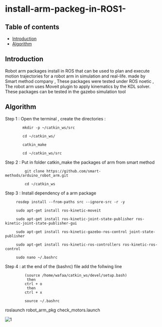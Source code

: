 # install-arm-packeg-in-ROS1-


## Table of contents
* [Introduction](#Introduction)
* [Algorithm](#Algorithm)

## Introduction
  
 Robot arm packages install in  ROS  that can be used to plan and execute motion trajectories for a robot arm in simulation and real-life. 
 made by Smart method company , These packages were tested under ROS noetic , The robot arm uses Moveit plugin to apply kinematics by the KDL solver. These packages can be tested in the gazebo simulation tool 
 ## Algorithm
 
 Step 1 : Open the terminal , create the directories :
          
            mkdir -p ~/catkin_ws/src
            
            cd ~/catkin_ws/

            catkin_make

            cd ~/catkin_ws/src
            


 
 Step 2 : Put in folder catkin_make the packages of arm from smart method 
         
             git clone https://github.com/smart-methods/arduino_robot_arm.git 
             
             cd ~/catkin_ws

 Step 3 : Install dependency of a arm package
   
   
         rosdep install --from-paths src --ignore-src -r -y

         sudo apt-get install ros-kinetic-moveit

         sudo apt-get install ros-kinetic-joint-state-publisher ros-kinetic-joint-state-publisher-gui

         sudo apt-get install ros-kinetic-gazebo-ros-control joint-state-publisher

         sudo apt-get install ros-kinetic-ros-controllers ros-kinetic-ros-control

         sudo nano ~/.bashrc

 Step 4 : at the end of the (bashrc) file add the follwing line
             
             (source /home/wafaa/catkin_ws/devel/setup.bash)
              then 
             ctrl + o
              then 
             ctrl + x
            
             source ~/.bashrc

roslaunch robot_arm_pkg check_motors.launch

 
 
  ![1](https://user-images.githubusercontent.com/64277741/179366616-adc5c727-3d54-40de-b673-f5240ac48b65.PNG)
  
